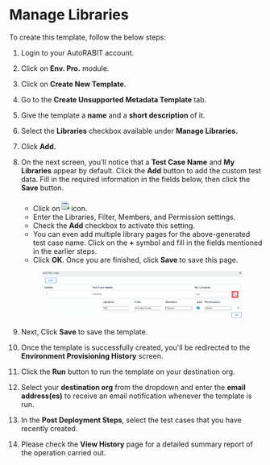 # Manage Libraries

To create this template, follow the below steps:

1. Login to your AutoRABIT account.
2. Click on **Env. Pro.** module.
3. Click on **Create New Template**.
4. Go to the **Create Unsupported Metadata Template** tab.
5. Give the template a **name** and a **short description** of it.
6. Select the **Libraries** checkbox available under **Manage Libraries.**
7. Click **Add.**
8.  On the next screen, you'll notice that a **Test Case Name** and **My Libraries** appear by default. Click the **Add** button to add the custom test data. Fill in the required information in the fields below, then click the **Save** button.

    * Click on![](<../../../../../.gitbook/assets/image (79).png>)icon.
    * Enter the Libraries, Filter, Members, and Permission settings.&#x20;
    * &#x20;Check the **Add** checkbox to activate this setting.
    * You can even add multiple library pages for the above-generated test case name. Click on the **+** symbol and fill in the fields mentioned in the earlier steps.&#x20;
    * Click **OK**. Once you are finished, click **Save** to save this page.

    <figure><img src="../../../../../.gitbook/assets/image (78).png" alt=""><figcaption></figcaption></figure>
9. Next, Click **Save** to save the template.
10. Once the template is successfully created, you'll be redirected to the **Environment Provisioning History** screen.
11. Click the **Run** button to run the template on your destination org.
12. Select your **destination org** from the dropdown and enter the **email address(es)** to receive an email notification whenever the template is run.
13. In the **Post Deployment Steps**, select the test cases that you have recently created.&#x20;
14. Please check the **View History** page for a detailed summary report of the operation carried out.
